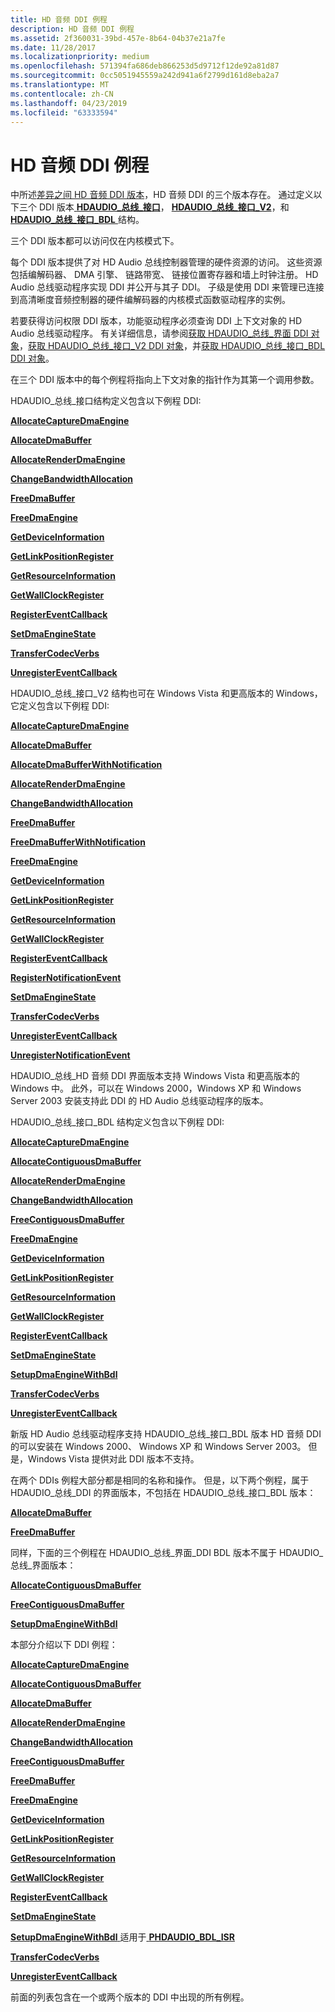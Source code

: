 ```yaml
---
title: HD 音频 DDI 例程
description: HD 音频 DDI 例程
ms.assetid: 2f360031-39bd-457e-8b64-04b37e21a7fe
ms.date: 11/28/2017
ms.localizationpriority: medium
ms.openlocfilehash: 571394fa686deb866253d5d9712f12de92a81d87
ms.sourcegitcommit: 0cc5051945559a242d941a6f2799d161d8eba2a7
ms.translationtype: MT
ms.contentlocale: zh-CN
ms.lasthandoff: 04/23/2019
ms.locfileid: "63333594"
---
```

# <a name="hd-audio-ddi-routines"></a>HD 音频 DDI 例程


中所述[差异之间 HD 音频 DDI 版本](https://msdn.microsoft.com/library/windows/hardware/ff536258)，HD 音频 DDI 的三个版本存在。 通过定义以下三个 DDI 版本[ **HDAUDIO\_总线\_接口**](https://msdn.microsoft.com/library/windows/hardware/ff536413)， [ **HDAUDIO\_总线\_接口\_V2**](https://msdn.microsoft.com/library/windows/hardware/ff536418)，和[ **HDAUDIO\_总线\_接口\_BDL** ](https://msdn.microsoft.com/library/windows/hardware/ff536416)结构。

三个 DDI 版本都可以访问仅在内核模式下。

每个 DDI 版本提供了对 HD Audio 总线控制器管理的硬件资源的访问。 这些资源包括编解码器、 DMA 引擎、 链路带宽、 链接位置寄存器和墙上时钟注册。 HD Audio 总线驱动程序实现 DDI 并公开与其子 DDI。 子级是使用 DDI 来管理已连接到高清晰度音频控制器的硬件编解码器的内核模式函数驱动程序的实例。

若要获得访问权限 DDI 版本，功能驱动程序必须查询 DDI 上下文对象的 HD Audio 总线驱动程序。 有关详细信息，请参阅[获取 HDAUDIO\_总线\_界面 DDI 对象](https://msdn.microsoft.com/library/windows/hardware/ff537589)，[获取 HDAUDIO\_总线\_接口\_V2 DDI 对象](https://msdn.microsoft.com/library/windows/hardware/ff537592)，并[获取 HDAUDIO\_总线\_接口\_BDL DDI 对象](https://msdn.microsoft.com/library/windows/hardware/ff537586)。

在三个 DDI 版本中的每个例程将指向上下文对象的指针作为其第一个调用参数。

HDAUDIO\_总线\_接口结构定义包含以下例程 DDI:

[**AllocateCaptureDmaEngine**](https://msdn.microsoft.com/library/windows/hardware/ff536177)

[**AllocateDmaBuffer**](https://msdn.microsoft.com/library/windows/hardware/ff536179)

[**AllocateRenderDmaEngine**](https://msdn.microsoft.com/library/windows/hardware/ff536181)

[**ChangeBandwidthAllocation**](https://msdn.microsoft.com/library/windows/hardware/ff536229)

[**FreeDmaBuffer**](https://msdn.microsoft.com/library/windows/hardware/ff536391)

[**FreeDmaEngine**](https://msdn.microsoft.com/library/windows/hardware/ff536393)

[**GetDeviceInformation**](https://msdn.microsoft.com/library/windows/hardware/ff536397)

[**GetLinkPositionRegister**](https://msdn.microsoft.com/library/windows/hardware/ff536398)

[**GetResourceInformation**](https://msdn.microsoft.com/library/windows/hardware/ff536399)

[**GetWallClockRegister**](https://msdn.microsoft.com/library/windows/hardware/ff536401)

[**RegisterEventCallback**](https://msdn.microsoft.com/library/windows/hardware/ff537803)

[**SetDmaEngineState**](https://msdn.microsoft.com/library/windows/hardware/ff537889)

[**TransferCodecVerbs**](https://msdn.microsoft.com/library/windows/hardware/ff538596)

[**UnregisterEventCallback**](https://msdn.microsoft.com/library/windows/hardware/ff538663)

HDAUDIO\_总线\_接口\_V2 结构也可在 Windows Vista 和更高版本的 Windows，它定义包含以下例程 DDI:

[**AllocateCaptureDmaEngine**](https://msdn.microsoft.com/library/windows/hardware/ff536177)

[**AllocateDmaBuffer**](https://msdn.microsoft.com/library/windows/hardware/ff536179)

[**AllocateDmaBufferWithNotification**](https://msdn.microsoft.com/library/windows/hardware/ff536180)

[**AllocateRenderDmaEngine**](https://msdn.microsoft.com/library/windows/hardware/ff536181)

[**ChangeBandwidthAllocation**](https://msdn.microsoft.com/library/windows/hardware/ff536229)

[**FreeDmaBuffer**](https://msdn.microsoft.com/library/windows/hardware/ff536391)

[**FreeDmaBufferWithNotification**](https://msdn.microsoft.com/library/windows/hardware/ff536392)

[**FreeDmaEngine**](https://msdn.microsoft.com/library/windows/hardware/ff536393)

[**GetDeviceInformation**](https://msdn.microsoft.com/library/windows/hardware/ff536397)

[**GetLinkPositionRegister**](https://msdn.microsoft.com/library/windows/hardware/ff536398)

[**GetResourceInformation**](https://msdn.microsoft.com/library/windows/hardware/ff536399)

[**GetWallClockRegister**](https://msdn.microsoft.com/library/windows/hardware/ff536401)

[**RegisterEventCallback**](https://msdn.microsoft.com/library/windows/hardware/ff537803)

[**RegisterNotificationEvent**](https://msdn.microsoft.com/library/windows/hardware/ff537809)

[**SetDmaEngineState**](https://msdn.microsoft.com/library/windows/hardware/ff537889)

[**TransferCodecVerbs**](https://msdn.microsoft.com/library/windows/hardware/ff538596)

[**UnregisterEventCallback**](https://msdn.microsoft.com/library/windows/hardware/ff538663)

[**UnregisterNotificationEvent**](https://msdn.microsoft.com/library/windows/hardware/ff538669)

HDAUDIO\_总线\_HD 音频 DDI 界面版本支持 Windows Vista 和更高版本的 Windows 中。 此外，可以在 Windows 2000，Windows XP 和 Windows Server 2003 安装支持此 DDI 的 HD Audio 总线驱动程序的版本。

HDAUDIO\_总线\_接口\_BDL 结构定义包含以下例程 DDI:

[**AllocateCaptureDmaEngine**](https://msdn.microsoft.com/library/windows/hardware/ff536177)

[**AllocateContiguousDmaBuffer**](https://msdn.microsoft.com/library/windows/hardware/ff536178)

[**AllocateRenderDmaEngine**](https://msdn.microsoft.com/library/windows/hardware/ff536181)

[**ChangeBandwidthAllocation**](https://msdn.microsoft.com/library/windows/hardware/ff536229)

[**FreeContiguousDmaBuffer**](https://msdn.microsoft.com/library/windows/hardware/ff536390)

[**FreeDmaEngine**](https://msdn.microsoft.com/library/windows/hardware/ff536393)

[**GetDeviceInformation**](https://msdn.microsoft.com/library/windows/hardware/ff536397)

[**GetLinkPositionRegister**](https://msdn.microsoft.com/library/windows/hardware/ff536398)

[**GetResourceInformation**](https://msdn.microsoft.com/library/windows/hardware/ff536399)

[**GetWallClockRegister**](https://msdn.microsoft.com/library/windows/hardware/ff536401)

[**RegisterEventCallback**](https://msdn.microsoft.com/library/windows/hardware/ff537803)

[**SetDmaEngineState**](https://msdn.microsoft.com/library/windows/hardware/ff537889)

[**SetupDmaEngineWithBdl**](https://msdn.microsoft.com/library/windows/hardware/ff537894)

[**TransferCodecVerbs**](https://msdn.microsoft.com/library/windows/hardware/ff538596)

[**UnregisterEventCallback**](https://msdn.microsoft.com/library/windows/hardware/ff538663)

新版 HD Audio 总线驱动程序支持 HDAUDIO\_总线\_接口\_BDL 版本 HD 音频 DDI 的可以安装在 Windows 2000、 Windows XP 和 Windows Server 2003。 但是，Windows Vista 提供对此 DDI 版本不支持。

在两个 DDIs 例程大部分都是相同的名称和操作。 但是，以下两个例程，属于 HDAUDIO\_总线\_DDI 的界面版本，不包括在 HDAUDIO\_总线\_接口\_BDL 版本：

[**AllocateDmaBuffer**](https://msdn.microsoft.com/library/windows/hardware/ff536179)

[**FreeDmaBuffer**](https://msdn.microsoft.com/library/windows/hardware/ff536391)

同样，下面的三个例程在 HDAUDIO\_总线\_界面\_DDI BDL 版本不属于 HDAUDIO\_总线\_界面版本：

[**AllocateContiguousDmaBuffer**](https://msdn.microsoft.com/library/windows/hardware/ff536178)

[**FreeContiguousDmaBuffer**](https://msdn.microsoft.com/library/windows/hardware/ff536390)

[**SetupDmaEngineWithBdl**](https://msdn.microsoft.com/library/windows/hardware/ff537894)

本部分介绍以下 DDI 例程：

[**AllocateCaptureDmaEngine**](https://msdn.microsoft.com/library/windows/hardware/ff536177)

[**AllocateContiguousDmaBuffer**](https://msdn.microsoft.com/library/windows/hardware/ff536178)

[**AllocateDmaBuffer**](https://msdn.microsoft.com/library/windows/hardware/ff536179)

[**AllocateRenderDmaEngine**](https://msdn.microsoft.com/library/windows/hardware/ff536181)

[**ChangeBandwidthAllocation**](https://msdn.microsoft.com/library/windows/hardware/ff536229)

[**FreeContiguousDmaBuffer**](https://msdn.microsoft.com/library/windows/hardware/ff536390)

[**FreeDmaBuffer**](https://msdn.microsoft.com/library/windows/hardware/ff536391)

[**FreeDmaEngine**](https://msdn.microsoft.com/library/windows/hardware/ff536393)

[**GetDeviceInformation**](https://msdn.microsoft.com/library/windows/hardware/ff536397)

[**GetLinkPositionRegister**](https://msdn.microsoft.com/library/windows/hardware/ff536398)

[**GetResourceInformation**](https://msdn.microsoft.com/library/windows/hardware/ff536399)

[**GetWallClockRegister**](https://msdn.microsoft.com/library/windows/hardware/ff536401)

[**RegisterEventCallback**](https://msdn.microsoft.com/library/windows/hardware/ff537803)

[**SetDmaEngineState**](https://msdn.microsoft.com/library/windows/hardware/ff537889)

[**SetupDmaEngineWithBdl** ](https://msdn.microsoft.com/library/windows/hardware/ff537894)适用于[ **PHDAUDIO\_BDL\_ISR**](https://msdn.microsoft.com/library/windows/hardware/mt750609)

[**TransferCodecVerbs**](https://msdn.microsoft.com/library/windows/hardware/ff538596)

[**UnregisterEventCallback**](https://msdn.microsoft.com/library/windows/hardware/ff538663)

前面的列表包含在一个或两个版本的 DDI 中出现的所有例程。

 

 





